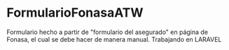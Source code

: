 # FormularioFonasaATW
Formulario hecho a partir de "formulario del asegurado" en página de Fonasa, el cual se debe hacer de manera manual. Trabajando en LARAVEL
